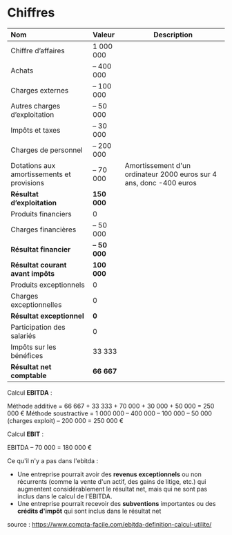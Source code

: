# Chiffres


| Nom  | Valeur          | Description 
| :---------------------------------------------- |:-----------------------|---------------|
| Chiffre d’affaires                              | 1 000 000       |
| Achats                                          | – 400 000       |
| Charges externes                                | – 100 000       |
| Autres charges d’exploitation                   | – 50 000        |
| Impôts et taxes                                 | – 30 000        |
| Charges de personnel                            | – 200 000       |
| Dotations aux amortissements et provisions      | – 70 000        | Amortissement d'un ordinateur 2000 euros sur 4 ans, donc -400 euros |
| **Résultat d’exploitation**                     | **150 000**     |
| Produits financiers                             | 0               |
| Charges financières                             | – 50 000        |
| **Résultat financier**                          | **– 50 000**    |
| **Résultat courant avant impôts**               | **100 000**     |
| Produits exceptionnels                          | 0               |
| Charges exceptionnelles                         | 0               |
| **Résultat exceptionnel**                       | **0**           |
| Participation des salariés                      | 0               |
| Impôts sur les bénéfices                        | 33 333          |
| **Résultat net comptable**                      | **66 667**      |


Calcul __EBITDA__ :

Méthode additive = 66 667 + 33 333 + 70 000 + 30 000 + 50 000 = 250 000 €
Méthode soustractive = 1 000 000 – 400 000 – 100 000 – 50 000 (charges exploit) – 200 000 = 250 000 €

Calcul __EBIT__ :

EBITDA – 70 000 = 180 000 €


Ce qu'il n'y a pas dans l'ebitda :

- Une entreprise pourrait avoir des __revenus exceptionnels__ ou non récurrents (comme la vente d'un actif, des gains de litige, etc.) qui augmentent considérablement le résultat net, mais qui ne sont pas inclus dans le calcul de l'EBITDA.
- Une entreprise pourrait recevoir des __subventions__ importantes ou des __crédits d'impôt__ qui sont inclus dans le résultat net


source : https://www.compta-facile.com/ebitda-definition-calcul-utilite/
